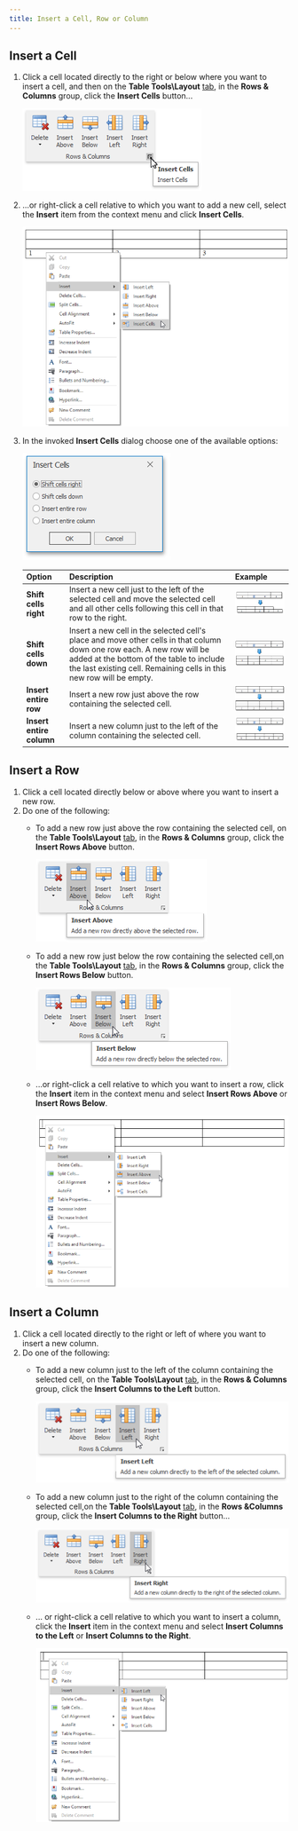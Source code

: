 ```yaml
---
title: Insert a Cell, Row or Column
---
```

## Insert a Cell
1. Click a cell located directly to the right or below where you want to insert a cell, and then on the **Table Tools\Layout** [ tab](../../../../interface-elements-for-desktop/articles/rich-text-editor/text-editor-ui/ribbon-interface.md), in the **Rows &amp; Columns** group, click the **Insert Cells** button...
	
	![RTETablesInsertCellsButton](../../../images/Img121416.png)
2. ...or right-click a cell relative to which you want to add a new cell, select the **Insert** item from the context menu and click **Insert Cells**.
	
	![RTETablesInsertCellsContextMenu](../../../images/Img121417.png)
3. In the invoked **Insert Cells** dialog choose one of the available options:
	
	![RTETablesInsertCells_Right](../../../images/Img121419.png)
	
	| Option | Description | Example |
	|---|---|---|
	| **Shift cells right** | Insert a new cell just to the left of the selected cell and move the selected cell and all other cells following this cell in that row to the right. | ![RichEdit_ShiftCellsRight_Example](../../../images/Img12958.png) |
	| **Shift cells down** | Insert a new cell in the selected cell's place and move other cells in that column down one row each. A new row will be added at the bottom of the table to include the last existing cell. Remaining cells in this new row will be empty. | ![RichEdit_ShiftCellsDown_Example](../../../images/Img12961.png) |
	| **Insert entire row** | Insert a new row just above the row containing the selected cell. | ![RichEdit_InsertEntireRow_Example](../../../images/Img12962.png) |
	| **Insert entire column** | Insert a new column just to the left of the column containing the selected cell. | ![RichEdit_InsertEntireColumn_Example](../../../images/Img12965.png) |

## Insert a Row
1. Click a cell located directly below or above where you want to insert a new row.
2. Do one of the following:
	* To add a new row just above the row containing the selected cell, on the **Table Tools\Layout** [ tab](../../../../interface-elements-for-desktop/articles/rich-text-editor/text-editor-ui/ribbon-interface.md), in the **Rows &amp; Columns** group, click the **Insert Rows Above** button.
		
		![RTETablesInsertRowsAbove](../../../images/Img121423.png)
	* To add a new row just below the row containing the selected cell,on the **Table Tools\Layout** [ tab](../../../../interface-elements-for-desktop/articles/rich-text-editor/text-editor-ui/ribbon-interface.md), in the **Rows &amp; Columns** group, click the **Insert Rows Below** button.
		
		![RTETablesInsertRowsBelow](../../../images/Img121424.png)
	* ...or right-click a cell relative to which you want to insert a row, click the **Insert** item in the context menu and select **Insert Rows Above** or **Insert Rows Below**.
		
		![RTETablesInsertRowsContextMenu](../../../images/Img121425.png)

## Insert a Column
1. Click a cell located directly to the right or left of where you want to insert a new column.
2. Do one of the following:
	* To add a new column just to the left of the column containing the selected cell, on the **Table Tools\Layout** [ tab](../../../../interface-elements-for-desktop/articles/rich-text-editor/text-editor-ui/ribbon-interface.md), in the **Rows &amp; Columns** group, click the **Insert Columns to the Left** button.
		
		![RTETablesInsertColumnsLeft](../../../images/Img121427.png)
	* To add a new column just to the right of the column containing the selected cell,on the **Table Tools\Layout** [ tab](../../../../interface-elements-for-desktop/articles/rich-text-editor/text-editor-ui/ribbon-interface.md), in the **Rows &amp;Columns** group, click the **Insert Columns to the Right** button...
		
		![RTETablesInsertColumnsRight](../../../images/Img121426.png)
	* ... or right-click a cell relative to which you want to insert a column, click the **Insert** item in the context menu and select **Insert Columns to the Left** or **Insert Columns to the Right**.
		
		![RTETablesInsertColumnsContextMenu](../../../images/Img121428.png)